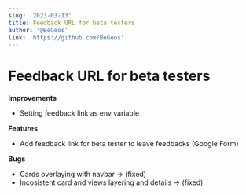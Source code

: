 ```yaml
---
slug: '2023-03-13'
title: Feedback URL for beta testers
author: '@BeGeos'
link: 'https://github.com/BeGeos'
---
```


# Feedback URL for beta testers

**Improvements**

- Setting feedback link as env variable

**Features**

- Add feedback link for beta tester to leave feedbacks (Google Form)

**Bugs**

- Cards overlaying with navbar &rarr; (fixed)
- Incosistent card and views layering and details &rarr; (fixed)
